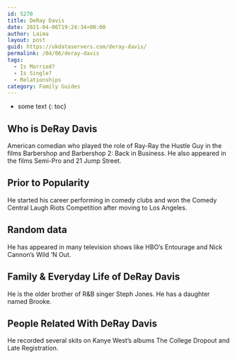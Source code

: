 ```yaml
---
id: 5270
title: DeRay Davis
date: 2021-04-06T19:24:34+00:00
author: Laima
layout: post
guid: https://ukdataservers.com/deray-davis/
permalink: /04/06/deray-davis
tags:
  - Is Married?
  - Is Single?
  - Relationships
category: Family Guides
---
```


* some text
{: toc}


## Who is DeRay Davis
                  
                  
                  
American comedian who played the role of Ray-Ray the Hustle Guy in the films Barbershop and Barbershop 2: Back in Business. He also appeared in the films Semi-Pro and 21 Jump Street. 
                  
              
            
              
            
                
                
                
## Prior to Popularity
                  
                  
                  
He started his career performing in comedy clubs and won the Comedy Central Laugh Riots Competition after moving to Los Angeles. 
                  
              
            
              
            
                
                
                
## Random data
                  
                  
                  
He has appeared in many television shows like HBO&#8217;s Entourage and Nick Cannon&#8217;s Wild &#8216;N Out. 
                  
              
            
              
            
                
                
                
## Family & Everyday Life of DeRay Davis
                  
                  
                  
He is the older brother of R&B singer Steph Jones. He has a daughter named Brooke.  
                  
              
            
              
            
                
                
                
## People Related With DeRay Davis
                  
                  
                  
He recorded several skits on Kanye West&#8217;s albums The College Dropout and Late Registration. 
                  
              
            
              
            
                
              
            
              
              
            
            
              
            
          
          
          